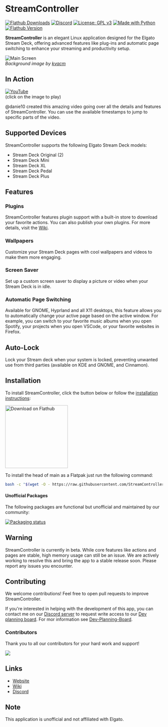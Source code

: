 # StreamController

[![Flathub Downloads](https://img.shields.io/flathub/downloads/com.core447.StreamController?style=flat&label=Flathub%20Downloads&link=https%3A%2F%2Fflathub.org%2Fapps%2Fcom.core447.StreamController)](https://flathub.org/apps/com.core447.StreamController)
[![Discord](https://img.shields.io/discord/1221536306367303690?label=Discord&link=https%3A%2F%2Fdiscord.gg%2FMSyHM8TN3u)](https://discord.gg/MSyHM8TN3u)
[![License: GPL v3](https://img.shields.io/badge/License-GPLv3-blue.svg)](https://www.gnu.org/licenses/gpl-3.0)
[![Made with Python](https://img.shields.io/badge/Made%20with-Python-ff7b3f.svg)](https://www.python.org/)
[![Flathub Version](https://img.shields.io/flathub/v/com.core447.StreamController?label=Flathub%20Version)](https://flathub.org/apps/com.core447.StreamController)

**StreamController** is an elegant Linux application designed for the Elgato Stream Deck, offering advanced features like plug-ins and automatic page switching to enhance your streaming and productivity setup.

![Main Screen](https://core447.com/assets/screenshots/main_screen.png)  
*Background image by [kvacm](https://kvacm.artstation.com)*

## In Action
[![YouTube](http://i.ytimg.com/vi/kIJOj_6Jimk/hqdefault.jpg)](https://www.youtube.com/watch?v=kIJOj_6Jimk)  
(click on the image to play)

@danie10 created this amazing video going over all the details and features of StreamController. You can use the available timestamps to jump to specific parts of the video.

## Supported Devices

StreamController supports the following Elgato Stream Deck models:

- Stream Deck Original (2)
- Stream Deck Mini
- Stream Deck XL
- Stream Deck Pedal
- Stream Deck Plus

## Features

### Plugins

StreamController features plugin support with a built-in store to download your favorite actions. You can also publish your own plugins. For more details, visit the [Wiki](https://streamcontroller.github.io/docs).

### Wallpapers

Customize your Stream Deck pages with cool wallpapers and videos to make them more engaging.

### Screen Saver

Set up a custom screen saver to display a picture or video when your Stream Deck is in idle.

### Automatic Page Switching

Available for GNOME, Hyprland and all X11 desktops, this feature allows you to automatically change your active page based on the active window. For example, you can switch to your favorite music albums when you open Spotify, your projects when you open VSCode, or your favorite websites in Firefox.

## Auto-Lock

Lock your Stream deck when your system is locked, preventing unwanted use from third parties (available on KDE and GNOME, and Cinnamon).

## Installation

To install StreamController, click the button below or follow the [installation instructions](https://streamcontroller.github.io/docs/latest/installation/):

<a href='https://flathub.org/apps/details/com.core447.StreamController'><img width='200px' alt='Download on Flathub' src='https://flathub.org/assets/badges/flathub-badge-en.png'/></a>

To install the head of main as a Flatpak just run the following command:

```sh
bash -c "$(wget -O - https://raw.githubusercontent.com/StreamController/StreamController/main/flatpak/install.sh)"
```

#### Unofficial Packages

The following packages are functional but unofficial and maintained by our community:

[![Packaging status](https://repology.org/badge/vertical-allrepos/streamcontroller.svg)](https://repology.org/project/streamcontroller/versions)

## Warning

StreamController is currently in beta. While core features like actions and pages are stable, high memory usage can still be an issue. We are actively working to resolve this and bring the app to a stable release soon. Please report any issues you encounter.

## Contributing

We welcome contributions! Feel free to open pull requests to improve StreamController.

If you're interested in helping with the development of this app, you can contact me on our [Discord server](https://discord.gg/MSyHM8TN3u) to request write access to our [Dev planning board](https://github.com/orgs/StreamController/projects/2). For mor information see [Dev-Planning-Board](Dev-Planning-Board.md).

### Contributors

Thank you to all our contributors for your hard work and support!

<a href="https://github.com/streamcontroller/streamcontroller/graphs/contributors">
  <img src="https://contrib.rocks/image?repo=streamcontroller/streamcontroller"/>
</a>

## Links

- [Website](https://core447.com)
- [Wiki](https://streamcontroller.github.io/docs)
- [Discord](https://discord.gg/MSyHM8TN3u)

## Note

This application is unofficial and not affiliated with Elgato.
